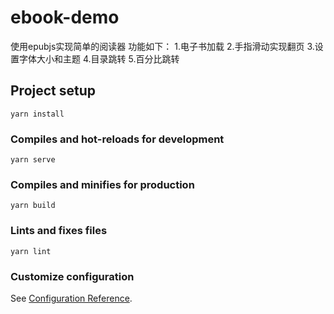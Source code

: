 # ebook-demo
使用epubjs实现简单的阅读器
功能如下：
    1.电子书加载
    2.手指滑动实现翻页
    3.设置字体大小和主题
    4.目录跳转
    5.百分比跳转

## Project setup
```
yarn install
```

### Compiles and hot-reloads for development
```
yarn serve
```

### Compiles and minifies for production
```
yarn build
```

### Lints and fixes files
```
yarn lint
```

### Customize configuration
See [Configuration Reference](https://cli.vuejs.org/config/).
